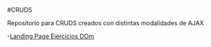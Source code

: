 #CRUDS

Repositorio para CRUDS creados con distintas modalidades de AJAX

-[Landing Page Ejercicios DOm](https://RomanoMaxi.github.io/AJAX-CRUD)
